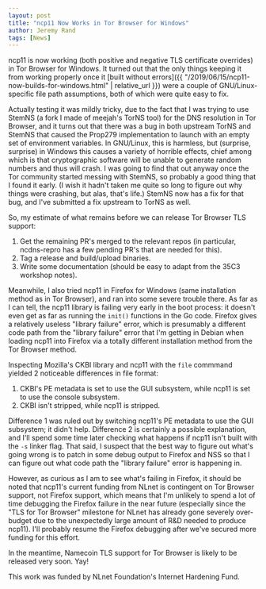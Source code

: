 ```yaml
---
layout: post
title: "ncp11 Now Works in Tor Browser for Windows"
author: Jeremy Rand
tags: [News]
---
```


ncp11 is now working (both positive and negative TLS certificate overrides) in Tor Browser for Windows.  It turned out that the only things keeping it from working properly once it [built without errors]({{ "/2019/06/15/ncp11-now-builds-for-windows.html" | relative_url }}) were a couple of GNU/Linux-specific file path assumptions, both of which were quite easy to fix.

Actually testing it was mildly tricky, due to the fact that I was trying to use StemNS (a fork I made of meejah's TorNS tool) for the DNS resolution in Tor Browser, and it turns out that there was a bug in both upstream TorNS and StemNS that caused the Prop279 implementation to launch with an empty set of environment variables.  In GNU/Linux, this is harmless, but (surprise, surprise) in Windows this causes a variety of horrible effects, chief among which is that cryptographic software will be unable to generate random numbers and thus will crash.  I was going to find that out anyway once the Tor community started messing with StemNS, so probably a good thing that I found it early.  (I wish it hadn't taken me quite so long to figure out why things were crashing, but alas, that's life.)  StemNS now has a fix for that bug, and I've submitted a fix upstream to TorNS as well.

So, my estimate of what remains before we can release Tor Browser TLS support:

1. Get the remaining PR's merged to the relevant repos (in particular, ncdns-repro has a few pending PR's that are needed for this).
2. Tag a release and build/upload binaries.
3. Write some documentation (should be easy to adapt from the 35C3 workshop notes).

Meanwhile, I also tried ncp11 in Firefox for Windows (same installation method as in Tor Browser), and ran into some severe trouble there.  As far as I can tell, the ncp11 library is failing very early in the boot process: it doesn't even get as far as running the `init()` functions in the Go code.  Firefox gives a relatively useless "library failure" error, which is presumably a different code path from the "library failure" error that I'm getting in Debian when loading ncp11 into Firefox via a totally different installation method from the Tor Browser method.

Inspecting Mozilla's CKBI library and ncp11 with the `file` commmand yielded 2 noticeable differences in file format:

1. CKBI's PE metadata is set to use the GUI subsystem, while ncp11 is set to use the console subsystem.
2. CKBI isn't stripped, while ncp11 is stripped.

Difference 1 was ruled out by switching ncp11's PE metadata to use the GUI subsystem; it didn't help.  Difference 2 is certainly a possible explanation, and I'll spend some time later checking what happens if ncp11 isn't built with the `-s` linker flag.  That said, I suspect that the best way to figure out what's going wrong is to patch in some debug output to Firefox and NSS so that I can figure out what code path the "library failure" error is happening in.

However, as curious as I am to see what's failing in Firefox, it should be noted that ncp11's current funding from NLnet is contingent on Tor Browser support, not Firefox support, which means that I'm unlikely to spend a lot of time debugging the Firefox failure in the near future (especially since the "TLS for Tor Browser" milestone for NLnet has already gone severely over-budget due to the unexpectedly large amount of R&D needed to produce ncp11).  I'll probably resume the Firefox debugging after we've secured more funding for this effort.

In the meantime, Namecoin TLS support for Tor Browser is likely to be released very soon.  Yay!

This work was funded by NLnet Foundation's Internet Hardening Fund.
